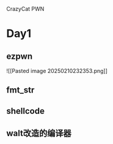 CrazyCat PWN

# Day1
## ezpwn
![[Pasted image 20250210232353.png]]

## fmt_str

## shellcode

## walt改造的编译器
